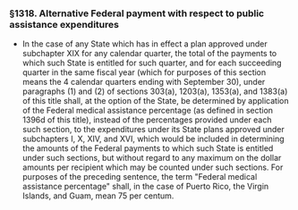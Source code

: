 ### §1318. Alternative Federal payment with respect to public assistance expenditures
* In the case of any State which has in effect a plan approved under subchapter XIX for any calendar quarter, the total of the payments to which such State is entitled for such quarter, and for each succeeding quarter in the same fiscal year (which for purposes of this section means the 4 calendar quarters ending with September 30), under paragraphs (1) and (2) of sections 303(a), 1203(a), 1353(a), and 1383(a) of this title shall, at the option of the State, be determined by application of the Federal medical assistance percentage (as defined in section 1396d of this title), instead of the percentages provided under each such section, to the expenditures under its State plans approved under subchapters I, X, XIV, and XVI, which would be included in determining the amounts of the Federal payments to which such State is entitled under such sections, but without regard to any maximum on the dollar amounts per recipient which may be counted under such sections. For purposes of the preceding sentence, the term "Federal medical assistance percentage" shall, in the case of Puerto Rico, the Virgin Islands, and Guam, mean 75 per centum.